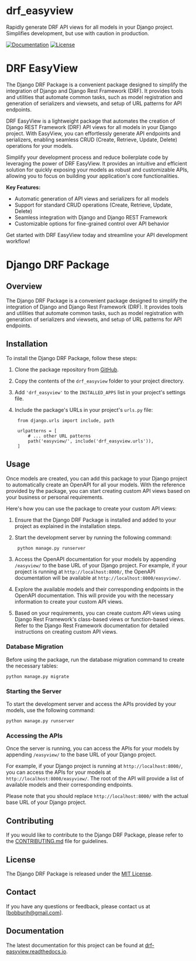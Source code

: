 # drf_easyview
Rapidly generate DRF API views for all models in your Django project. Simplifies development, but use with caution in production.

[![Documentation](https://img.shields.io/badge/docs-latest-blue)](https://drf-easyview.readthedocs.io)
[![License](https://img.shields.io/badge/license-MIT-green)](https://github.com/bobburiH/drf_easyview/blob/master/LICENSE)

# DRF EasyView
The Django DRF Package is a convenient package designed to simplify the integration of Django and Django Rest Framework (DRF). It provides tools and utilities that automate common tasks, such as model registration and generation of serializers and viewsets, and setup of URL patterns for API endpoints.


DRF EasyView is a lightweight package that automates the creation of Django REST Framework (DRF) API views for all models in your Django project. With EasyView, you can effortlessly generate API endpoints and serializers, enabling seamless CRUD (Create, Retrieve, Update, Delete) operations for your models.

Simplify your development process and reduce boilerplate code by leveraging the power of DRF EasyView. It provides an intuitive and efficient solution for quickly exposing your models as robust and customizable APIs, allowing you to focus on building your application's core functionalities.

**Key Features:**
- Automatic generation of API views and serializers for all models
- Support for standard CRUD operations (Create, Retrieve, Update, Delete)
- Seamless integration with Django and Django REST Framework
- Customizable options for fine-grained control over API behavior

Get started with DRF EasyView today and streamline your API development workflow!

# Django DRF Package

## Overview
The Django DRF Package is a convenient package designed to simplify the integration of Django and Django Rest Framework (DRF). It provides tools and utilities that automate common tasks, such as model registration with generation of serializers and viewsets, and setup of URL patterns for API endpoints.

## Installation
To install the Django DRF Package, follow these steps:

1. Clone the package repository from [GitHub](https://github.com/bobburiH/drf_easyview).
2. Copy the contents of the `drf_easyview` folder to your project directory.
3. Add `'drf_easyview'` to the `INSTALLED_APPS` list in your project's settings file.
4. Include the package's URLs in your project's `urls.py` file:

        from django.urls import include, path
   
        urlpatterns = [
            # ... other URL patterns
            path('easyview/', include('drf_easyview.urls')),
        ]

## Usage
Once models are created, you can add this package to your Django project to automatically create an OpenAPI for all your models. With the reference provided by the package, you can start creating custom API views based on your business or personal requirements.

Here's how you can use the package to create your custom API views:

1. Ensure that the Django DRF Package is installed and added to your project as explained in the installation steps.

2. Start the development server by running the following command:

        python manage.py runserver

3. Access the OpenAPI documentation for your models by appending `/easyview/` to the base URL of your Django project. For example, if your project is running at `http://localhost:8000/`, the OpenAPI documentation will be available at `http://localhost:8000/easyview/`.

4. Explore the available models and their corresponding endpoints in the OpenAPI documentation. This will provide you with the necessary information to create your custom API views.

5. Based on your requirements, you can create custom API views using Django Rest Framework's class-based views or function-based views. Refer to the Django Rest Framework documentation for detailed instructions on creating custom API views.


### Database Migration
Before using the package, run the database migration command to create the necessary tables:

    
    python manage.py migrate
    

### Starting the Server
To start the development server and access the APIs provided by your models, use the following command:

    
    python manage.py runserver
    

### Accessing the APIs
Once the server is running, you can access the APIs for your models by appending `/easyview/` to the base URL of your Django project.

For example, if your Django project is running at `http://localhost:8000/`, you can access the APIs for your models at `http://localhost:8000/easyview/`. The root of the API will provide a list of available models and their corresponding endpoints.

Please note that you should replace `http://localhost:8000/` with the actual base URL of your Django project.

## Contributing
If you would like to contribute to the Django DRF Package, please refer to the [CONTRIBUTING.md](link-to-contributing-file) file for guidelines.

## License
The Django DRF Package is released under the [MIT License](./LICENSE).

## Contact
If you have any questions or feedback, please contact us at [bobburih@gmail.com].

## Documentation

The latest documentation for this project can be found at [drf-easyview.readthedocs.io](https://drf-easyview.readthedocs.io).
